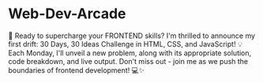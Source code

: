 # Web-Dev-Arcade
🚀 Ready to supercharge your FRONTEND skills? I'm thrilled to announce my first drift: 30 Days, 30 Ideas Challenge in HTML, CSS, and JavaScript!   💡 Each Monday, I'll unveil a new problem, along with its appropriate solution, code breakdown, and live output. Don't miss out - join me as we push the boundaries of frontend development! 💻✨
